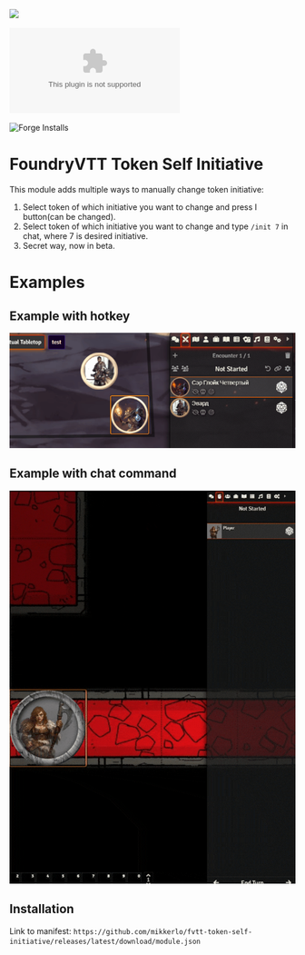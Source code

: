 ![](https://img.shields.io/badge/Foundry-v10-informational)
<!--- ![Total Download Count](https://img.shields.io/github/downloads/mikkerlo/fvtt-token-self-initiative/total) -->
![Latest Release Download Count](https://img.shields.io/github/downloads/mikkerlo/fvtt-token-self-initiative/latest/module.zip)

<!--- Forge Bazaar Install % Badge -->
<!--- replace <your-module-name> with the `name` in your manifest -->
![Forge Installs](https://img.shields.io/badge/dynamic/json?label=Forge%20Installs&query=package.installs&suffix=%25&url=https%3A%2F%2Fforge-vtt.com%2Fapi%2Fbazaar%2Fpackage%2Fself-player-init&colorB=4aa94a)

# FoundryVTT Token Self Initiative

This module adds multiple ways to manually change token initiative:
1. Select token of which initiative you want to change and press I button(can be changed).
2. Select token of which initiative you want to change and type `/init 7` in chat, where 7 is desired initiative.
3. Secret way, now in beta.

# Examples

## Example with hotkey
![Example with hotkey](readme_files/fvtt-token-self-init-hotkey.gif)

## Example with chat command
![Example with chat](readme_files/fvtt-token-self-init-optimize.gif)

## Installation

Link to manifest: `https://github.com/mikkerlo/fvtt-token-self-initiative/releases/latest/download/module.json`

